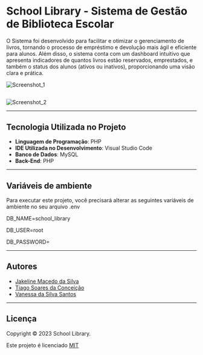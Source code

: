 # School Library - Sistema de Gestão de Biblioteca Escolar

O Sistema foi desenvolvido para facilitar e otimizar o gerenciamento de livros, tornando o processo de empréstimo e devolução mais ágil e eficiente para alunos. Além disso, o sistema conta com um dashboard intuitivo que apresenta indicadores de quantos livros estão reservados, emprestados, e também o status dos alunos (ativos ou inativos), proporcionando uma visão clara e prática.

![Screenshot_1](https://github.com/user-attachments/assets/d106ef30-22fd-4d91-8433-296fa8fa0c67)


##

![Screenshot_2](https://github.com/user-attachments/assets/8a5707a0-f012-4c1f-abd9-e28649642501)

---

## Tecnologia Utilizada no Projeto

- **Linguagem de Programação**: PHP  
- **IDE Utilizada no Desenvolvimento**: Visual Studio Code  
- **Banco de Dados**: MySQL  
- **Back-End**: PHP  


---

## Variáveis ​​de ambiente
Para executar este projeto, você precisará alterar as seguintes variáveis ​​de ambiente no seu arquivo .env

DB_NAME=school_library

DB_USER=root

DB_PASSWORD=

---

## Autores

- [Jakeline Macedo da Silva](https://www.linkedin.com/in/jakeline-silva-80635398/)
- [Tiago Soares da Conceição](https://www.linkedin.com/in/tsgo27/)
- [Vanessa da Silva Santos](https://www.linkedin.com/in/vanessa-da-silva-santos-50688b227/)


---

## Licença
Copyright © 2023 School Library.

Este projeto é licenciado [MIT](https://choosealicense.com/licenses/mit/)
